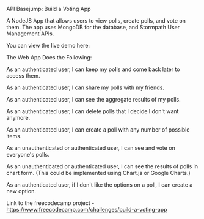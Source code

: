 
 API Basejump: Build a Voting App

A NodeJS App that allows users to view polls, create polls, and vote on them. The app uses MongoDB for the database, and Stormpath User Management APIs.

You can view the live demo here: 

The Web App Does the Following:

As an authenticated user, I can keep my polls and come back later to access them.

As an authenticated user, I can share my polls with my friends.

As an authenticated user, I can see the aggregate results of my polls.

As an authenticated user, I can delete polls that I decide I don't want anymore.

As an authenticated user, I can create a poll with any number of possible items.

As an unauthenticated or authenticated user, I can see and vote on everyone's polls.

As an unauthenticated or authenticated user, I can see the results of polls in chart form. (This could be implemented using Chart.js or Google Charts.)

As an authenticated user, if I don't like the options on a poll, I can create a new option.

Link to the freecodecamp project - https://www.freecodecamp.com/challenges/build-a-voting-app
